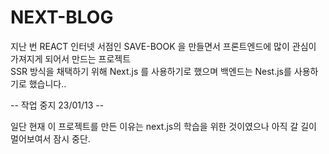 # NEXT-BLOG
지난 번 REACT 인터넷 서점인 SAVE-BOOK 을 만들면서 프론트엔드에 많이 관심이 가져지게 되어서 만드는 프로젝트  
SSR 방식을 채택하기 위해 Next.js 를 사용하기로 했으며 백엔드는 Nest.js를 사용하기로 했습니다..

-- 작업 중지 23/01/13 --  

일단 현재 이 프로젝트를 만든 이유는 next.js의 학습을 위한 것이였으나 아직 갈 길이 멀어보여서 잠시 중단.
